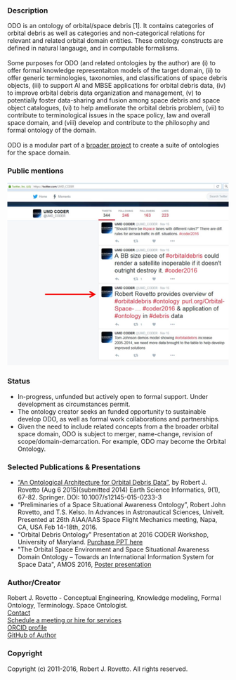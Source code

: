 ### Description
ODO is an ontology of orbital/space debris [1]. It contains categories of orbital debris as well as categories and non-categorical relations for relevant and related orbital domain  entities. These ontology constructs are defined in natural langauge, and in computable formalisms. 
<br><br> 
Some purposes for ODO (and related ontologies by the author) are (i) to offer formal knowledge representaiton models of the target domain, (ii) to offer generic terminologies, taxonomies, and classifications of space debris objects, (iii) to support AI and MBSE applications for orbital debris data, (iv) to improve orbital debris data organization and management, (v) to potentially foster data-sharing and fusion among space debris and space object catalogues, (vi) to help ameliorate the orbital debris problem, (vii) to contribute to terminological issues in the space policy, law and overall space domain, and (viii) develop and contribute to the philosophy and formal ontology of the domain.
<br><br> ODO is a modular part of a [broader project](https://ontospace.wordpress.com) to create a suite of ontologies for the space domain.

### Public mentions
![Public mention (on Twitter) of presentation at the 2016 CODER workshop](https://github.com/rrovetto/The-Orbital-Debris-Ontology/raw/master/images/TwitterMention_ODO_Rovetto.jpg)

### Status
- In-progress, unfunded but actively open to formal support. Under development as circumstances permit. 
- The ontology creator seeks an funded opportunity to sustainable develop ODO, as well as formal work collaborations and partnerships.
- Given the need to include related concepts from a the broader orbital space domain, ODO is subject to merger, name-change, revision of scope/domain-demarcation. For example, ODO may become the Orbital Ontology. 

### Selected Publications & Presentations
- [“An Ontological Architecture for Orbital Debris Data”](http://link.springer.com/article/10.1007/s12145-015-0233-3), by Robert J. Rovetto (Aug 6 2015)(submitted 2014) Earth Science Informatics, 9(1), 67-82. Springer. DOI: 10.1007/s12145-015-0233-3
- “Preliminaries of a Space Situational Awareness Ontology”, Robert John Rovetto, and T.S. Kelso. In Advances in Astronautical Sciences, Univelt. Presented at 26th AIAA/AAS Space Flight Mechanics meeting, Napa, CA, USA Feb 14-18th, 2016.
- "Orbital Debris Ontology" Presentation at 2016 CODER Workshop, University of Maryland. [Purchase PPT here](https://booking.setmore.com/scheduleappointment/f18db686-98bb-41dd-9097-35218b2a1091/services/s73face6d391370e0ac51295db29f2c9d6dce1c9c)
- "The Orbital Space Environment and Space Situational Awareness Domain Ontology – Towards an International Information System for Space Data", AMOS 2016, [Poster presentation]( http://amostech.com/agenda/poster-presenters-2/)

### Author/Creator
Robert J. Rovetto - Conceptual Engineering, Knowledge modeling, Formal Ontology, Terminology. Space Ontologist.<br>
[Contact](https://ontospace.wordpress.com/contact)<br>
[Schedule a meeting or hire for services](https://tinyurl.com/yas7trzy)<br>
[ORCID profile](https://orcid.org/0000-0003-3835-7817)<br>
[GitHub of Author](https://github.com/rrovetto/)<br>

### Copyright
Copyright (c) 2011-2016, Robert J. Rovetto. All rights reserved. 
